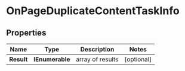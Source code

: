 # OnPageDuplicateContentTaskInfo


## Properties

| Name | Type | Description | Notes |
|------------ | ------------- | ------------- | -------------|
**Result** | **IEnumerable<OnPageDuplicateContentResultInfo>** | array of results |[optional]|